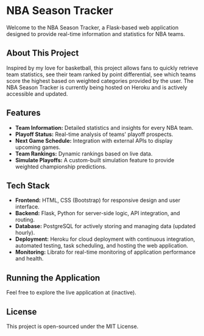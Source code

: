 # NBA Season Tracker

Welcome to the NBA Season Tracker, a Flask-based web application designed to provide real-time information and statistics for NBA teams.

## About This Project

Inspired by my love for basketball, this project allows fans to quickly retrieve team statistics, see their team ranked by point differential, see which teams score the highest based on weighted categories provided by the user. The NBA Season Tracker is currently being hosted on Heroku and is actively accessible and updated.

## Features

- **Team Information:** Detailed statistics and insights for every NBA team.
- **Playoff Status:** Real-time analysis of teams' playoff prospects.
- **Next Game Schedule:** Integration with external APIs to display upcoming games.
- **Team Rankings:** Dynamic rankings based on live data.
- **Simulate Playoffs:** A custom-built simulation feature to provide weighted championship predictions.

## Tech Stack

- **Frontend:** HTML, CSS (Bootstrap) for responsive design and user interface.
- **Backend:** Flask, Python for server-side logic, API integration, and routing.
- **Database:** PostgreSQL for actively storing and managing data (updated hourly).
- **Deployment:** Heroku for cloud deployment with continuous integration, automated testing, task scheduling, and hosting the web application.
- **Monitoring:** Librato for real-time monitoring of application performance and health.

## Running the Application

Feel free to explore the live application at (inactive).

## License

This project is open-sourced under the MIT License.


